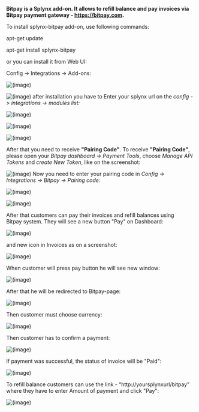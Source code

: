 **Bitpay is a Splynx add-on. It allows to refill balance and pay invoices via Bitpay payment gateway - https://bitpay.com.**

To install splynx-bitpay add-on, use following commands:

apt-get update

apt-get install splynx-bitpay

or you can install it from Web UI:

Config → Integrations → Add-ons:

![(image)](1.png)

![(image)](2.png)
after installation you have to Enter your splynx url on the *config -> integrations -> modules list:*

![(image)](3.png)

![(image)](4.png)

![(image)](5.png)

After that you need to receive **"Pairing Code"**. To receive **"Pairing Code"**, please open your *Bitpay dashboard → Payment Tools*, choose *Manage API Tokens* and *create New Token*, like on the screenshot:

![(image)](6.png)
Now you need to enter your pairing code in *Config → Integrations → Bitpay → Pairing code:*

![(image)](7.png)

![(image)](8.png)

After that customers can pay their invoices and refill balances using Bitpay system. They will see a new button "Pay" on Dashboard:

![(image)](8.1.png)

and new icon in Invoices as on a screenshot:

![(image)](8.2.png)

When customer will press pay button he will see new window:

![(image)](8.3.png)

After that he will be redirected to Bitpay-page:

![(image)](8.4.png)

Then customer must choose currency:

![(image)](8.5.png)

Then customer has to confirm a payment:

![(image)](8.6.png)

If payment was successful, the status of invoice will  be "Paid":

![(image)](10.1.png)

To refill balance customers can use the link - “http://yoursplynxurl/bitpay” where they have to enter Amount of payment and click "Pay":

![(image)](12.png)
